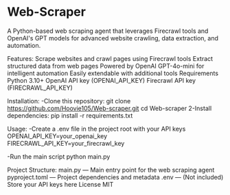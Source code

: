 ﻿# Web-Scraper
A Python-based web scraping agent that leverages Firecrawl tools and OpenAI's 
GPT models for advanced website crawling, data extraction, and automation.

Features:
Scrape websites and crawl pages using Firecrawl tools
Extract structured data from web pages
Powered by OpenAI GPT-4o-mini for intelligent automation
Easily extendable with additional tools
Requirements
Python 3.10+
OpenAI API key (OPENAI_API_KEY)
Firecrawl API key (FIRECRAWL_API_KEY)

Installation:
-Clone this repository:
git clone https://github.com/Hoovie105/Web-scraper.git
cd Web-scraper
2-Install dependencies:
pip install -r requirements.txt

Usage:
-Create a .env file in the project root with your API keys
OPENAI_API_KEY=your_openai_key
FIRECRAWL_API_KEY=your_firecrawl_key

-Run the main script
python main.py

Project Structure:
main.py — Main entry point for the web scraping agent
pyproject.toml — Project dependencies and metadata
.env — (Not included) Store your API keys here
License
MIT
